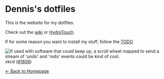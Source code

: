 # Dennis's dotfiles

This is the website for my dotfiles.

Check out the [wiki](https://github.com/dnnsmnstrr/dotfiles/wiki) or [HydroTouch](https://github.com/dnnsmnstrr/dotfiles/tree/master/bettertouchtool/HydroTouch)

If for some reason you want to install my stuff, follow the [TODO](TODO.md)

![If used with software that could keep up, a scroll wheel mapped to send a stream of 'undo' and 'redo' events could be kind of cool.](https://imgs.xkcd.com/comics/borrow_your_laptop.png)
xkcd ([#1806](https://xkcd.com/1806/))


[<- Back to Homepage](https://dnnsmnstrr.github.io)

